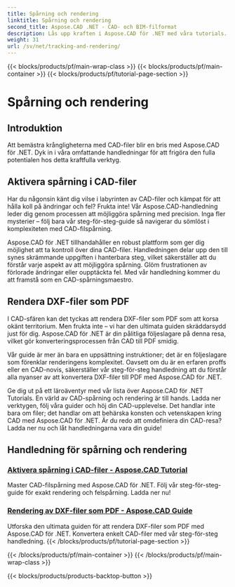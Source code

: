 ```yaml
---
title: Spårning och rendering
linktitle: Spårning och rendering
second_title: Aspose.CAD .NET - CAD- och BIM-filformat
description: Lås upp kraften i Aspose.CAD för .NET med våra tutorials. Lär dig att aktivera spårning i CAD-filer och sömlöst rendera DXF-filer som PDF.
weight: 31
url: /sv/net/tracking-and-rendering/
---
```


{{< blocks/products/pf/main-wrap-class >}}
{{< blocks/products/pf/main-container >}}
{{< blocks/products/pf/tutorial-page-section >}}

# Spårning och rendering


## Introduktion

Att bemästra krångligheterna med CAD-filer blir en bris med Aspose.CAD för .NET. Dyk in i våra omfattande handledningar för att frigöra den fulla potentialen hos detta kraftfulla verktyg. 

## Aktivera spårning i CAD-filer

Har du någonsin känt dig vilse i labyrinten av CAD-filer och kämpat för att hålla koll på ändringar och fel? Frukta inte! Vår Aspose.CAD-handledning leder dig genom processen att möjliggöra spårning med precision. Inga fler mysterier – följ bara vår steg-för-steg-guide så navigerar du sömlöst i komplexiteten med CAD-filspårning.

Aspose.CAD för .NET tillhandahåller en robust plattform som ger dig möjlighet att ta kontroll över dina CAD-filer. Handledningen delar upp den till synes skrämmande uppgiften i hanterbara steg, vilket säkerställer att du förstår varje aspekt av att möjliggöra spårning. Glöm frustrationen av förlorade ändringar eller oupptäckta fel. Med vår handledning kommer du att framstå som en CAD-spårningsmaestro.

## Rendera DXF-filer som PDF

I CAD-sfären kan det tyckas att rendera DXF-filer som PDF som att korsa okänt territorium. Men frukta inte – vi har den ultimata guiden skräddarsydd just för dig. Aspose.CAD för .NET är din pålitliga följeslagare på denna resa, vilket gör konverteringsprocessen från CAD till PDF smidig.

Vår guide är mer än bara en uppsättning instruktioner; det är en följeslagare som förenklar renderingens komplexitet. Oavsett om du är en erfaren proffs eller en CAD-novis, säkerställer vår steg-för-steg handledning att du förstår alla nyanser av att konvertera DXF-filer till PDF med Aspose.CAD för .NET.

Ge dig ut på ett läroäventyr med vår lista över Aspose.CAD för .NET Tutorials. En värld av CAD-spårning och rendering är till hands. Ladda ner verktygen, följ våra guider och höj din CAD-upplevelse. Det handlar inte bara om filer; det handlar om att behärska konsten och vetenskapen kring CAD med Aspose.CAD för .NET. Är du redo att omdefiniera din CAD-resa? Ladda ner nu och låt handledningarna vara din guide!
## Handledning för spårning och rendering
### [Aktivera spårning i CAD-filer - Aspose.CAD Tutorial](./enabling-tracking-in-cad-files/)
Master CAD-filspårning med Aspose.CAD för .NET. Följ vår steg-för-steg-guide för exakt rendering och felspårning. Ladda ner nu!
### [Rendering av DXF-filer som PDF - Aspose.CAD Guide](./rendering-dxf-files-as-pdf/)
Utforska den ultimata guiden för att rendera DXF-filer som PDF med Aspose.CAD för .NET. Konvertera enkelt CAD-filer med vår steg-för-steg handledning.
{{< /blocks/products/pf/tutorial-page-section >}}

{{< /blocks/products/pf/main-container >}}
{{< /blocks/products/pf/main-wrap-class >}}

{{< blocks/products/products-backtop-button >}}
